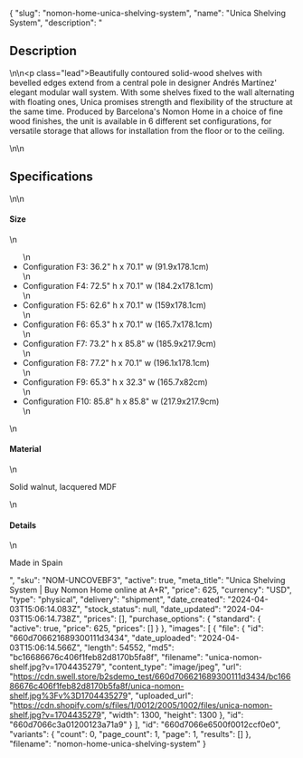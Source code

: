 {
  "slug": "nomon-home-unica-shelving-system",
  "name": "Unica Shelving System",
  "description": "<h2>Description</h2>\n<!-- split -->\n<p class=\"lead\">Beautifully contoured solid-wood shelves with bevelled edges extend from a central pole in designer Andrés Martínez' elegant modular wall system. With some shelves fixed to the wall alternating with floating ones, Unica promises strength and flexibility of the structure at the same time. Produced by Barcelona's Nomon Home in a choice of fine wood finishes, the unit is available in 6 different set configurations, for versatile storage that allows for installation from the floor or to the ceiling.‎ </p>\n<!-- split -->\n<h2>Specifications</h2>\n<!-- split -->\n<h4>Size</h4>\n<ul>\n<li>Configuration F3: 36.2\" h x 70.1\" w (91.9x178.1cm)</li>\n<li>Configuration F4: 72.5\" h x 70.1\" w (184.2x178.1cm)</li>\n<li>Configuration F5: 62.6\" h x 70.1\" w (159x178.1cm)</li>\n<li>Configuration F6: 65.3\" h x 70.1\" w (165.7x178.1cm)</li>\n<li>Configuration F7: 73.2\" h x 85.8\" w (185.9x217.9cm)</li>\n<li>Configuration F8: 77.2\" h x 70.1\" w (196.1x178.1cm)</li>\n<li>Configuration F9: 65.3\" h x 32.3\" w (165.7x82cm)</li>\n<li>Configuration F10: 85.8\" h x 85.8\" w (217.9x217.9cm)</li>\n</ul>\n<h4>Material</h4>\n<p>Solid walnut, lacquered MDF</p>\n<h4>Details</h4>\n<p>Made in Spain</p>",
  "sku": "NOM-UNCOVEBF3",
  "active": true,
  "meta_title": "Unica Shelving System | Buy Nomon Home online at A+R",
  "price": 625,
  "currency": "USD",
  "type": "physical",
  "delivery": "shipment",
  "date_created": "2024-04-03T15:06:14.083Z",
  "stock_status": null,
  "date_updated": "2024-04-03T15:06:14.738Z",
  "prices": [],
  "purchase_options": {
    "standard": {
      "active": true,
      "price": 625,
      "prices": []
    }
  },
  "images": [
    {
      "file": {
        "id": "660d706621689300111d3434",
        "date_uploaded": "2024-04-03T15:06:14.566Z",
        "length": 54552,
        "md5": "bc16686676c406f1feb82d8170b5fa8f",
        "filename": "unica-nomon-shelf.jpg?v=1704435279",
        "content_type": "image/jpeg",
        "url": "https://cdn.swell.store/b2sdemo_test/660d706621689300111d3434/bc16686676c406f1feb82d8170b5fa8f/unica-nomon-shelf.jpg%3Fv%3D1704435279",
        "uploaded_url": "https://cdn.shopify.com/s/files/1/0012/2005/1002/files/unica-nomon-shelf.jpg?v=1704435279",
        "width": 1300,
        "height": 1300
      },
      "id": "660d7066c3a01200123a71a9"
    }
  ],
  "id": "660d7066e6500f0012ccf0e0",
  "variants": {
    "count": 0,
    "page_count": 1,
    "page": 1,
    "results": []
  },
  "filename": "nomon-home-unica-shelving-system"
}